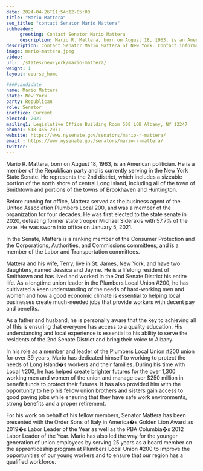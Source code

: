 ```yaml
---
date: 2024-04-26T11:54:12-05:00
title: "Mario Mattera"
seo_title: "contact Senator Mario Mattera"
subheader:
     greeting: Contact Senator Mario Mattera
     description: Mario R. Mattera, born on August 18, 1963, is an American politician. He is a member of the Republican party and is currently serving in the New York State Senate. He represents the 2nd district, which includes a sizeable portion of the north shore of central Long Island, including all of the town of Smithtown and portions of the towns of Brookhaven and Huntington.
description: Contact Senator Mario Mattera of New York. Contact information for Mario Mattera includes email address, phone number, and mailing address.
image: mario-mattera.jpeg
video:
url:  /states/new-york/mario-mattera/
weight: 1
layout: course_home

####candidate
name: Mario Mattera
state: New York
party: Republican
role: Senator
inoffice: Current
elected: 2021
mailing1: Legislative Office Building Room 508 LOB Albany, NY 12247
phone1: 518-455-2071
website: https://www.nysenate.gov/senators/mario-r-mattera/
email : https://www.nysenate.gov/senators/mario-r-mattera/
twitter: 
---
```

Mario R. Mattera, born on August 18, 1963, is an American politician. He is a member of the Republican party and is currently serving in the New York State Senate. He represents the 2nd district, which includes a sizeable portion of the north shore of central Long Island, including all of the town of Smithtown and portions of the towns of Brookhaven and Huntington.

Before running for office, Mattera served as the business agent of the United Association Plumbers Local 200, and was a member of the organization for four decades. He was first elected to the state senate in 2020, defeating former state trooper Michael Siderakis with 57.7% of the vote. He was sworn into office on January 5, 2021.

In the Senate, Mattera is a ranking member of the Consumer Protection and the Corporations, Authorities, and Commissions committees, and is a member of the Labor and Transportation committees.

Mattera and his wife, Terry, live in St. James, New York, and have two daughters, named Jessica and Jayme. He is a lifelong resident of Smithtown and has lived and worked in the 2nd Senate District his entire life. As a longtime union leader in the Plumbers Local Union #200, he has cultivated a keen understanding of the needs of hard-working men and women and how a good economic climate is essential to helping local businesses create much-needed jobs that provide workers with decent pay and benefits.

As a father and husband, he is personally aware that the key to achieving all of this is ensuring that everyone has access to a quality education. His understanding and local experience is essential to his ability to serve the residents of the 2nd Senate District and bring their voice to Albany.

In his role as a member and leader of the Plumbers Local Union #200 union for over 39 years, Mario has dedicated himself to working to protect the needs of Long Island�s workers and their families. During his time with Local #200, he has helped create brighter futures for the over 1,300 working men and women of the union and manage over $250 million in benefit funds to protect their futures. It has also provided him with the opportunity to help his fellow union brothers and sisters gain access to good paying jobs while ensuring that they have safe work environments, strong benefits and a proper retirement.

For his work on behalf of his fellow members, Senator Mattera has been presented with the Order Sons of Italy in America�s Golden Lion Award as 2019�s Labor Leader of the Year as well as the PBA Columbia�s 2012 Labor Leader of the Year. Mario has also led the way for the younger generation of union employees by serving 25 years as a board member on the apprenticeship program at Plumbers Local Union #200 to improve the opportunities of our young workers and to ensure that our region has a qualified workforce.
